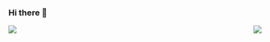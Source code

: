 ### Hi there 👋

<a href="https://github.com/MatBayern"><img src="https://github-readme-stats.vercel.app/api/top-langs/?username=MatBayern" align="left"></a><a href="https://github.com/MatBayern/mod_structure_minecraft"><img src="https://github-readme-stats.vercel.app/api/pin/?username=MatBayern&repo=mod_structure_minecraft" align="right"></a>
<br><br><br><br><br><br><br>

<!--
**WoodyLetsCode/WoodyLetsCode** is a ✨ _special_ ✨ repository because its `README.md` (this file) appears on your GitHub profile.

Here are some ideas to get you started:

- 🔭 I’m currently working on ...
- 🌱 I’m currently learning ...
- 👯 I’m looking to collaborate on ...
- 🤔 I’m looking for help with ...
- 💬 Ask me about ...
- 📫 How to reach me: ...
- 😄 Pronouns: ...
- ⚡ Fun fact: ...
-->
